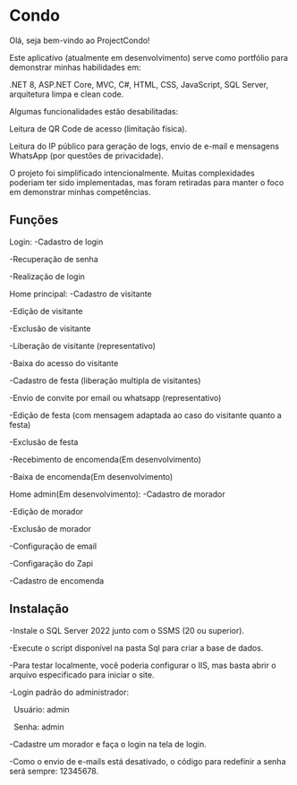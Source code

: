 # Condo



Olá, seja bem-vindo ao ProjectCondo!



Este aplicativo (atualmente em desenvolvimento) serve como portfólio para demonstrar minhas habilidades em:

.NET 8, ASP.NET Core, MVC, C#, HTML, CSS, JavaScript, SQL Server, arquitetura limpa e clean code.



Algumas funcionalidades estão desabilitadas:



Leitura de QR Code de acesso (limitação física).



Leitura do IP público para geração de logs, envio de e-mail e mensagens WhatsApp (por questões de privacidade).



O projeto foi simplificado intencionalmente. Muitas complexidades poderiam ter sido implementadas, mas foram retiradas para manter o foco em demonstrar minhas competências.


## Funções

Login:
-Cadastro de login

-Recuperação de senha

-Realização de login

Home principal:
-Cadastro de visitante

-Edição de visitante

-Exclusão de visitante

-Liberação de visitante (representativo)

-Baixa do acesso do visitante

-Cadastro de festa (liberação multipla de visitantes)

-Envio de convite por email ou whatsapp (representativo)

-Edição de festa (com mensagem adaptada ao caso do visitante quanto a festa)

-Exclusão de festa

-Recebimento de encomenda(Em desenvolvimento)

-Baixa de encomenda(Em desenvolvimento)

Home admin(Em desenvolvimento):
-Cadastro de morador

-Edição de morador

-Exclusão de morador

-Configuração de email

-Configaração do Zapi

-Cadastro de encomenda


## Instalação



-Instale o SQL Server 2022 junto com o SSMS (20 ou superior).



-Execute o script disponível na pasta Sql para criar a base de dados.



-Para testar localmente, você poderia configurar o IIS, mas basta abrir o arquivo especificado para iniciar o site.



-Login padrão do administrador:



&nbsp;	Usuário: admin



&nbsp;	Senha: admin



-Cadastre um morador e faça o login na tela de login.



-Como o envio de e-mails está desativado, o código para redefinir a senha será sempre: 12345678.

